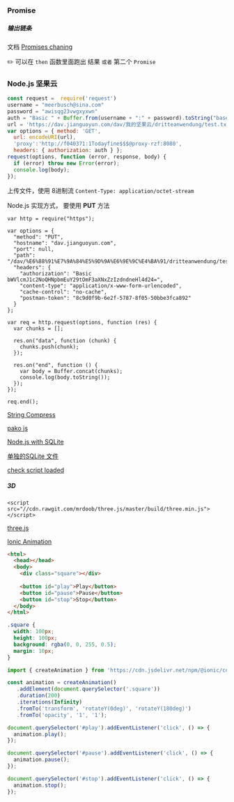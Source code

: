 ### Promise

##### 输出链条

文档 [Promises chaning](https://javascript.info/promise-chaining) 

:pencil2: 可以在 `then` 函数里面跑出 结果 `或者` 第二个 `Promise` 



### Node.js 坚果云

```javascript
const request =  require('request')
username = "meerbusch@sina.com"
password = "awisqg23vwgxyxwn"
auth = "Basic " + Buffer.from(username + ":" + password).toString("base64");
url = 'https://dav.jianguoyun.com/dav/我的坚果云/dritteanwendung/test.txt'
var options = { method: 'GET',
  url: encodeURI(url),
  'proxy':'http://f040371:1Todayfine$$$@proxy-rzf:8080',
  headers: { authorization: auth } };
request(options, function (error, response, body) {
  if (error) throw new Error(error);
  console.log(body);
});
```

上传文件，使用 8进制流 `Content-Type: application/octet-stream` 

Node.js 实现方式， 要使用 **PUT** 方法

```
var http = require("https");

var options = {
  "method": "PUT",
  "hostname": "dav.jianguoyun.com",
  "port": null,
  "path": "/dav/%E6%88%91%E7%9A%84%E5%9D%9A%E6%9E%9C%E4%BA%91/dritteanwendung/test2.txt",
  "headers": {
    "authorization": "Basic bWVlcmJ1c2NoQHNpbmEuY29tOmF3aXNxZzIzdndneHl4d24=",
    "content-type": "application/x-www-form-urlencoded",
    "cache-control": "no-cache",
    "postman-token": "8c9d0f9b-6e2f-5787-8f05-50bbe3fca892"
  }
};

var req = http.request(options, function (res) {
  var chunks = [];

  res.on("data", function (chunk) {
    chunks.push(chunk);
  });

  res.on("end", function () {
    var body = Buffer.concat(chunks);
    console.log(body.toString());
  });
});

req.end();
```



[String Compress](https://github.com/pieroxy/lz-string/)

[pako js](https://github.com/nodeca/pako/tree/master/dist)

[Node.js with  SQLite](https://stackabuse.com/a-sqlite-tutorial-with-node-js/)

[单独的SQLite 文件](https://github.com/kripken/sql.js/)



[check script loaded](https://stackoverflow.com/questions/9521298/verify-external-script-is-loaded/9521360)



##### 3D

`<script src="//cdn.rawgit.com/mrdoob/three.js/master/build/three.min.js"></script>`

[three.js](https://stackoverflow.com/questions/11060734/how-to-rotate-a-3d-object-on-axis-three-js)



[Ionic Animation](https://ionicframework.com/docs/utilities/animations)

```html
<html>
  <head></head>
  <body>
    <div class="square"></div>
      
    <button id="play">Play</button>
    <button id="pause">Pause</button>
    <button id="stop">Stop</button>
  </body>
</html>
```

```css
.square {
  width: 100px;
  height: 100px;
  background: rgba(0, 0, 255, 0.5);
  margin: 10px;
}
```

```javascript
import { createAnimation } from 'https://cdn.jsdelivr.net/npm/@ionic/core@latest/dist/esm/index.mjs';

const animation = createAnimation()
   .addElement(document.querySelector('.square'))
   .duration(200)
   .iterations(Infinity)
   .fromTo('transform', 'rotateY(0deg)', 'rotateY(180deg)')
   .fromTo('opacity', '1', '1');

document.querySelector('#play').addEventListener('click', () => {
  animation.play();
});

document.querySelector('#pause').addEventListener('click', () => {
  animation.pause();
});

document.querySelector('#stop').addEventListener('click', () => {
  animation.stop();
});
```

